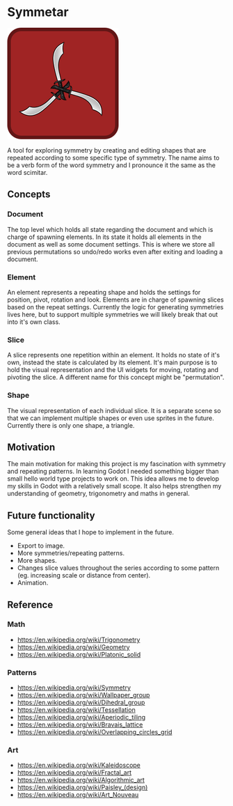 # Symmetar

![Symmetar logo](/icon.svg)

A tool for exploring symmetry by creating and editing shapes that are repeated according to some specific type of symmetry. The name aims to be a verb form of the word symmetry and I pronounce it the same as the word scimitar.


## Concepts

### Document
The top level which holds all state regarding the document and which is charge of spawning elements. In its state it holds all elements in the document as well as some document settings. This is where we store all previous permutations so undo/redo works even after exiting and loading a document.

### Element
An element represents a repeating shape and holds the settings for position, pivot, rotation and look. Elements are in charge of spawning slices based on the repeat settings. Currently the logic for generating symmetries lives here, but to support multiple symmetries we will likely break that out into it's own class.

### Slice
A slice represents one repetition within an element. It holds no state of it's own, instead the state is calculated by its element. It's main purpose is to hold the visual representation and the UI widgets for moving, rotating and pivoting the slice. A different name for this concept might be "permutation".

### Shape
The visual representation of each individual slice. It is a separate scene so that we can implement multiple shapes or even use sprites in the future. Currently there is only one shape, a triangle.


## Motivation
The main motivation for making this project is my fascination with symmetry and repeating patterns. In learning Godot I needed something bigger than small hello world type projects to work on. This idea allows me to develop my skills in Godot with a relatively small scope. It also helps strengthen my understanding of geometry, trigonometry and maths in general.


## Future functionality
Some general ideas that I hope to implement in the future.

* Export to image.
* More symmetries/repeating patterns.
* More shapes.
* Changes slice values throughout the series according to some pattern (eg. increasing scale or distance from center).
* Animation.


## Reference

### Math
* https://en.wikipedia.org/wiki/Trigonometry
* https://en.wikipedia.org/wiki/Geometry
* https://en.wikipedia.org/wiki/Platonic_solid

### Patterns
* https://en.wikipedia.org/wiki/Symmetry
* https://en.wikipedia.org/wiki/Wallpaper_group
* https://en.wikipedia.org/wiki/Dihedral_group
* https://en.wikipedia.org/wiki/Tessellation
* https://en.wikipedia.org/wiki/Aperiodic_tiling
* https://en.wikipedia.org/wiki/Bravais_lattice
* https://en.wikipedia.org/wiki/Overlapping_circles_grid

### Art
* https://en.wikipedia.org/wiki/Kaleidoscope
* https://en.wikipedia.org/wiki/Fractal_art
* https://en.wikipedia.org/wiki/Algorithmic_art
* https://en.wikipedia.org/wiki/Paisley_(design)
* https://en.wikipedia.org/wiki/Art_Nouveau
